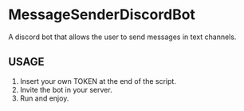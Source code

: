 # MessageSenderDiscordBot
A discord bot that allows the user to send messages in text channels.

## USAGE
1. Insert your own TOKEN at the end of the script. <br/>
2. Invite the bot in your server. <br/>
3. Run and enjoy.
